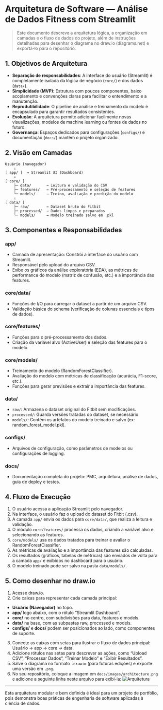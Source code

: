 # Arquitetura de Software — Análise de Dados Fitness com Streamlit

> Este documento descreve a arquitetura lógica, a organização em camadas e o fluxo de dados do projeto, além de instruções detalhadas para desenhar o diagrama no draw.io (diagrams.net) e exportá-lo para o repositório.

## 1. Objetivos de Arquitetura

- **Separação de responsabilidades**: A interface do usuário (Streamlit) é completamente isolada da lógica de negócio (`core/`) e dos dados (`data/`).
- **Simplicidade (MVP)**: Estrutura com poucos componentes, baixo acoplamento e convenções claras para facilitar o entendimento e a manutenção.
- **Reprodutibilidade**: O pipeline de análise e treinamento do modelo é encapsulado para garantir resultados consistentes.
- **Evolução**: A arquitetura permite adicionar facilmente novas visualizações, modelos de machine learning ou fontes de dados no futuro.
- **Governança**: Espaços dedicados para configurações (`configs/`) e documentação (`docs/`) mantêm o projeto organizado.

## 2. Visão em Camadas

```
Usuário (navegador)
    ↓
[ app/ ]  → Streamlit UI (Dashboard)
    ↓
[ core/ ]
    ├─ data/       → Leitura e validação do CSV
    ├─ features/   → Pré-processamento e seleção de features
    └─ models/     → Treino, avaliação e predição do modelo
    ↓
[ data/ ]
    ├─ raw/        → Dataset bruto do Fitbit
    ├─ processed/  → Dados limpos e preparados
    └─ models/     → Modelo treinado salvo em .pkl
```

## 3. Componentes e Responsabilidades

### app/
- Camada de apresentação: Constrói a interface do usuário com Streamlit.
- Responsável pelo upload do arquivo CSV.
- Exibe os gráficos da análise exploratória (EDA), as métricas de performance do modelo (matriz de confusão, etc.) e a importância das features.

### core/data/
- Funções de I/O para carregar o dataset a partir de um arquivo CSV.
- Validação básica do schema (verificação de colunas essenciais e tipos de dados).

### core/features/
- Funções para o pré-processamento dos dados.
- Criação da variável alvo (ActiveUser) e seleção das features para o modelo.

### core/models/
- Treinamento do modelo (RandomForestClassifier).
- Avaliação do modelo com métricas de classificação (acurácia, F1-score, etc.).
- Funções para gerar previsões e extrair a importância das features.

### data/
- `raw/`: Armazena o dataset original do Fitbit sem modificações.
- `processed/`: Guarda versões tratadas do dataset, se necessário.
- `models/`: Contém os artefatos do modelo treinado e salvo (ex: random_forest_model.pkl).

### configs/
- Arquivos de configuração, como parâmetros de modelos ou configurações de logging.

### docs/
- Documentação completa do projeto: PMC, arquitetura, análise de dados, guia de deploy e testes.

## 4. Fluxo de Execução
1. O usuário acessa a aplicação Streamlit pelo navegador.
2. Na interface, o usuário faz o upload do dataset do Fitbit (.csv).
3. A camada `app/` envia os dados para `core/data/`, que realiza a leitura e validação.
4. O módulo `core/features/` processa os dados, criando a variável alvo e selecionando as features.
5. `core/models/` usa os dados tratados para treinar e avaliar o RandomForestClassifier.
6. As métricas de avaliação e a importância das features são calculadas.
7. Os resultados (gráficos, tabelas de métricas) são enviados de volta para a camada `app/` e exibidos no dashboard para o usuário.
8. O modelo treinado pode ser salvo na pasta `data/models/`.

## 5. Como desenhar no draw.io
1. Acesse draw.io.
2. Crie caixas para representar cada camada principal:
- **Usuário (Navegador)** no topo.
- **app/** logo abaixo, com o rótulo “Streamlit Dashboard”.
- **core/** no centro, com subdivisões para data, features e models.
- **data/** na base, com as subpastas raw, processed e models.
- **configs/** e **docs/** podem ser posicionados ao lado, como componentes de suporte.
3. Conecte as caixas com setas para ilustrar o fluxo de dados principal: Usuário → app → core → data.
4. Adicione rótulos nas setas para descrever as ações, como “Upload CSV”, “Processar Dados”, “Treinar Modelo” e “Exibir Resultados”.
5. Salve o diagrama no formato `.drawio` (para futuras edições) e exporte uma versão em `.png`.
6. No seu repositório, coloque a imagem em `docs/images/architecture.png` e adicione a seguinte linha neste arquivo para exibi-la:
![Arquitetura](./images/architecture.png)

---

Esta arquitetura modular e bem definida é ideal para um projeto de portfólio, pois demonstra boas práticas de engenharia de software aplicadas à ciência de dados.